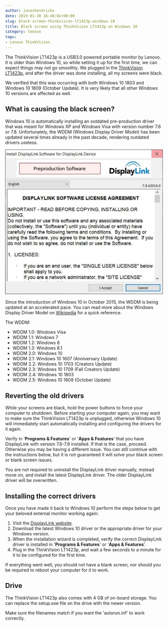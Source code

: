 ```yaml
---
author: jonashendrickx
date: 2019-01-30 16:48:01+00:00
slug: black-screen-thinkvision-lt1423p-windows-10
title: Black screen using ThinkVision LT1423p on Windows 10
category: lenovo
tags:
- Lenovo ThinkVision
---
```

The ThinkVision LT1423p is a USB3.0 powered portable monitor by Lenovo. It is older than Windows 10, so while setting it up for the first time, we can expect things may not go smoothly. We plugged in the [ThinkVision LT1423p](/blog/2015/08/22/thinkvision-lt1423p-review/), and after the driver was done installing, all my screens were black.

We verified that this was occurring with both Windows 10 1803 and Windows 10 1809 (October Update). It is very likely that all other Windows 10 versions are affected as well.

## What is causing the black screen?

Windows 10 is automatically installing an outdated pre-production driver that was meant for Windows XP and Windows Visa with version number 7.6 or 7.8. Unfortunately, the WDDM (Windows Display Driver Model) has been updated several times already in the past decade, rendering outdated drivers useless.

![ThinkVision LT1423p Installation Wizard Windows 10](/assets/img/posts/thinkscopes/2019/01/thinkvision-lt1423p-installationwizard.jpg)

Since the introduction of Windows 10 in October 2015, the WDDM is being updated at an accelerated pace. You can read more about the Windows Display Driver Model on [Wikipedia](https://en.wikipedia.org/wiki/Windows_Display_Driver_Model) for a quick reference.

The WDDM:

  * WDDM 1.0: Windows Visa
  * WDDM 1.1: Windows 7
  * WDDM 1.2: Windows 8
  * WDDM 1.3: Windows 8.1
  * WDDM 2.0: Windows 10	
  * WDDM 2.1: Windows 10 1607 (Anniversary Update)
  * WDDM 2.2: Windows 10 1703 (Creators Update)
  * WDDM 2.3: Windows 10 1709 (Fall Creators Update)
  * WDDM 2.4: Windows 10 1803 	
  * WDDM 2.5: Windows 10 1809 (October Update)

## Reverting the old drivers

While your screens are black, hold the power buttons to force your computer to shutdown. Before starting your computer again, you may want to make sure the ThinkVision LT1423p is unplugged, otherwise Windows 10 will immediately start automatically installing and configuring the drivers for it again.

Verify in '**Programs & Features**' or '**Apps & Features**' that you have DisplayLink with version 7.6-7.8 installed. If that is the case, proceed. Otherwise you may be having a different issue. You can still continue with the instructions below, but it is not guaranteed it will solve your black screen or blank screen issues.

You are not required to uninstall the DisplayLink driver manually, instead move on, and install the latest DisplayLink driver. The older DisplayLink driver will be overwritten.

## Installing the correct drivers

Once you have made it back to Windows 10 perform the steps below to get your beloved external monitor working again:

  1. Visit the [DisplayLink website](https://www.displaylink.com/downloads).
  2. Download the latest Windows 10 driver or the appropriate driver for your Windows version.
  3. When the installation wizard is completed, verify the correct DisplayLink driver is installed in '**Programs & Features**' or '**Apps & Features**'.
  4. Plug in the ThinkVision LT1423p, and wait a few seconds to a minute for it to be configured for the first time.

If everything went well, you should not have a blank screen, nor should you be required to reboot your computer for it to work.

## Drive

The ThinkVision LT1423p also comes with 4 GB of on-board storage. You can replace the setup.exe file on the drive with the newer version.

Make sure the filenames match if you want the 'autorun.inf' to work correctly.